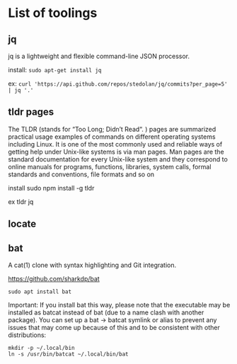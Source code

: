 # List of toolings

## jq

jq is a lightweight and flexible command-line JSON processor.

install: `sudo apt-get install jq`

ex: `curl 'https://api.github.com/repos/stedolan/jq/commits?per_page=5' | jq '.'`

## tldr pages

The TLDR (stands for “Too Long; Didn’t Read“. ) pages are summarized practical usage examples of commands on different operating systems including Linux. It is one of the most commonly used and reliable ways of getting help under Unix-like systems is via man pages. Man pages are the standard documentation for every Unix-like system and they correspond to online manuals for programs, functions, libraries, system calls, formal standards and conventions, file formats and so on

install sudo npm install -g tldr

ex tldr jq

## locate

## bat

A cat(1) clone with syntax highlighting and Git integration.

https://github.com/sharkdp/bat

```
sudo apt install bat
```

Important: If you install bat this way, please note that the executable may be installed as batcat instead of bat (due to a name clash with another package). You can set up a bat -> batcat symlink or alias to prevent any issues that may come up because of this and to be consistent with other distributions:

```
mkdir -p ~/.local/bin
ln -s /usr/bin/batcat ~/.local/bin/bat
```
